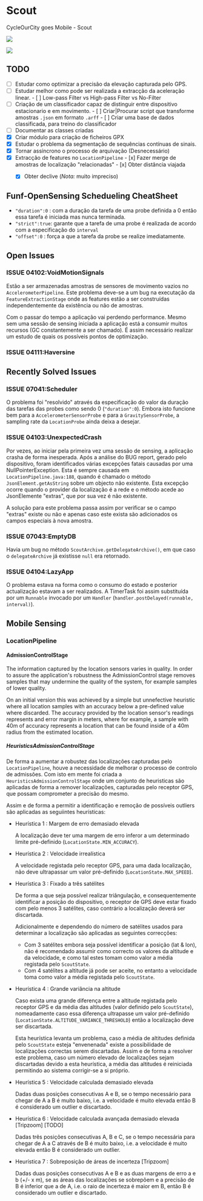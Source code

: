 # Scout
CycleOurCity goes Mobile - Scout

<img src="./img/scout_screenshot.png"/>

![](./img/scout_screenshot.png=100x)

## TODO


- [ ] Estudar como optimizar a precisão da elevação capturada pelo GPS.
- [ ] Estudar melhor como pode ser realizada a extracção da aceleração linear.
      - [ ] Low-pass Filter vs High-pass Filter vs No-Filter
- [ ] Criação de um classificador capaz de distinguir entre dispositivo estacionario e em movimento.
      - [ ] Criar|Procurar script que transforme amostras `.json` em formato `.arff`
      - [ ] Criar uma base de dados classificada, para treino do classificador
- [ ] Documentar as classes criadas
- [x] Criar módulo para criação de ficheiros GPX
- [x] Estudar o problema da segmentação de sequências contínuas de sinais.
- [x] Tornar assíncrono o processo de arquivação (Desnecessário)
- [x] Extracção de features no `LocationPipeline`
      - [x] Fazer merge de amostras de localização "relacionadas"
      - [x] Obter distância viajada
	- [x] Obter declive (*Nota:* muito impreciso)



## Funf-OpenSensing Schedueling CheatSheet

* `"duration":0` : com a duração da tarefa de uma probe definida a 0 então essa tarefa é iniciada mas nunca terminada.
* `"strict":true`: garante que a tarefa de uma probe é realizada de acordo com a especificação do `interval`
* `"offset":0`	 : força a que a tarefa da probe se realize imediatamente.

## Open Issues

### ISSUE 04102:VoidMotionSignals
Estão a ser armazenadas amostras de sensores de movimento vazios no `AccelerometerPipeline`. Este problema deve-se a um bug na executação da `FeatureExtractionStage` onde as features estão a ser construídas independentemente da existência ou não de amostras.


Com o passar do tempo a aplicação vai perdendo performance. Mesmo sem uma sessão de sensing iniciada a aplicação está a consumir muitos recursos (GC constantemente a ser chamado). É assim necessário realizar um estudo de quais os possíveis pontos de optimização.

### ISSUE 04111:Haversine

## Recently Solved Issues

### ISSUE 07041:Scheduler
O problema foi "resolvido" através da especificação do valor da duração das tarefas das probes como sendo 0 (`"duration":0`). Embora isto funcione bem para a `AccelerometerSensorProbe` e para a `GravitySensorProbe`, a sampling rate da `LocationProbe` ainda deixa a desejar.

### ISSUE 04103:UnexpectedCrash
Por vezes, ao iniciar pela primeira vez uma sessão de sensing, a aplicação crasha de forma inesperada. Após a análise do BUG report, gerado pelo dispositivo, foram identificados várias excepções fatais causadas por uma NullPointerException. Esta é sempre causada em `LocationPipeline.java:188`, quando é chamado o método `JsonElement.getAsString` sobre um objecto não existente. Esta excepção ocorre quando o provider da localização é a rede e o método acede ao JsonElemente "extras", que por sua vez é não existente.

A solução para este problema passa assim por verificar se o campo "extras" existe ou não e apenas caso este exista são adicionados os campos especiais à nova amostra.

### ISSUE 07043:EmptyDB
Havia um bug no método `ScoutArchive.getDelegateArchive()`, em que caso o `delegateArchive` já existisse `null` era retornado.

### ISSUE 04104:LazyApp
O problema estava na forma como o consumo do estado e posterior actualização estavam a ser realizados. A TimerTask foi assim substituída por um `Runnable` invocado por um `Handler` (`handler.postDelayed(runnable, interval)`). 


## Mobile Sensing

### LocationPipeline

#### AdmissionControlStage

The information captured by the location sensors varies in quality. In order to assure the application's robustness the AdmissionControl stage removes samples that may undermine the quality of the system, for example samples of lower quality.

On an initial version this was achieved by a simple but unnefective heuristic where all location samples with an accuracy below
a pre-defined value where discarded. The accuracy provided by the location sensor's readings represents and error margin in meters, where for example, a sample with 40m of accuracy represents a location that can be found inside of a 40m radius from the estimated location.

##### HeuristicsAdmissionControlStage

De forma a aumentar a robustez das localizações capturadas pelo `LocationPipeline`, houve a necessidade de melhorar o processo de controlo de admissões. Com isto em mente foi criada a `HeuristicsAdmissionControlStage` onde um conjunto de heuristicas são aplicadas de forma a remover localizações, capturadas pelo receptor GPS, que possam comprometer a precisão do mesmo.

Assim e de forma a permitir a identificação e remoção de possíveis outliers são aplicadas as seguiintes heurísticas:
* Heurística 1 : Margem de erro demasiado elevada

   A localização deve ter uma margem de erro inferor a um determinado limite pré-definido (`LocationState.MIN_ACCURACY`).

* Heurística 2 : Velocidade irrealística

   A velocidade registada pelo receptor GPS, para uma dada localização, não deve ultrapassar um valor pré-definido (`LocationState.MAX_SPEED`).

* Heurística 3 : Fixado a três satélites

   De forma a que seja possível realizar triângulação, e consequentemente identificar a posição do dispositivo, o receptor de GPS deve estar fixado com pelo menos 3 satélites, caso contrário a localização deverá ser discartada.

   Adicionalmente e dependendo do número de satélites usados para determinar a localização são aplicadas as seguintes correcções:
   * Com 3 satélites embora seja possível identificar a posição (lat & lon), não é recomendado assumir como correcto os valores da altitude e da velocidade, e como tal estes tomam como valor a média registada pelo `ScoutState`.
   * Com 4 satélites a altitude já pode ser aceite, no entanto a velocidade toma como valor a média registada pelo `ScoutState`. 

* Heurística 4 : Grande variância na altitude

   Caso exista uma grande diferença entre a altitude registada pelo receptor GPS e da média das altitudes (valor definido pelo `ScoutState`), nomeadamente caso essa diferença ultrapasse um valor pré-definido (`LocationState.ALTITUDE_VARIANCE_THRESHOLD`) então a localização deve ser discartada.

   Esta heurística levanta um problema, caso a média de altitudes definida pelo `ScoutState` esteja "envenenada" existe a possibilidade de localizações correctas serem discartadas. Assim e de forma a resolver este problema, caso um número elevado de localizações sejam discartadas devido a esta heurística, a média das altitudes é reiniciada permitindo ao sistema corrigir-se a si próprio.

* Heurística 5 : Velocidade calculada demasiado elevada

   Dadas duas posições consecutivas A e B, se o tempo necessário para chegar de A a B é muito baixo, i.e. a velocidade é muito elevada então B é considerado um outlier e discartado.

* Heurística 6 : Velocidade calculada avançada demasiado elevada [Tripzoom] [TODO]
   
   Dadas três posições consecutivas A, B e C, se o tempo necessária para chegar de A a C através de B é muito baixo, i.e. a velocidade é muito elevada então B é considerado um outlier.

* Heurística 7 : Sobreposição de áreas de incerteza [Tripzoom]

   Dadas duas posições consecutivas A e B e as duas margens de erro a e b (+/- x m), se as áreas das localizações se sobrepõem e a precisão de B é inferior que a de A, i.e. o raio de incerteza é maior em B, então B é considerado um outlier e discartado.




